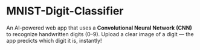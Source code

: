 # MNIST-Digit-Classifier
An AI-powered web app that uses a **Convolutional Neural Network (CNN)** to recognize handwritten digits (0–9).   Upload a clear image of a digit — the app predicts which digit it is, instantly!
